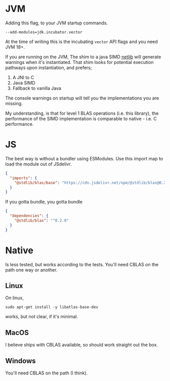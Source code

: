 

# JVM


Adding this flag, to your JVM startup commands.

`--add-modules=jdk.incubator.vector`

At the time of writing this is the incubating `vector` API flags and you need JVM 18+.

If you are running on the JVM, The shim to a java SIMD [netlib](https://github.com/luhenry/netlib) will generate warnings when it's instantiated. That shim looks for potential execution pathways upon instantiation, and prefers;

1. A JNI to C
2. Java SIMD
3. Fallback to vanilla Java

The console warnings on startup will tell you the implementations you are missing.

My understanding, is that for level 1 BLAS operations (i.e. this library), the performance of the SIMD implementation is comparable to native - i.e. C performance.


# JS

The best way is without a bundler using ESModules. Use this import map to load the module out of JSdelivr.

```json
{
  "imports": {
    "@stdlib/blas/base": "https://cdn.jsdelivr.net/npm/@stdlib/blas@0.2.0/base/+esm"
  }
}
```

If you gotta bundle, you gotta bundle

```json
{
  "dependencies": {
    "@stdlib/blas": "^0.2.0"
  }
}
```

# Native

Is less tested, but works according to the tests. You'll need CBLAS on the path one way or another.

## Linux
On linux,

`sudo apt-get install -y libatlas-base-dev`

works, but not clear, if it's minimal.

## MacOS

I believe ships with CBLAS available, so should work straight out the box.

## Windows

You'll need CBLAS on the path (I think).





